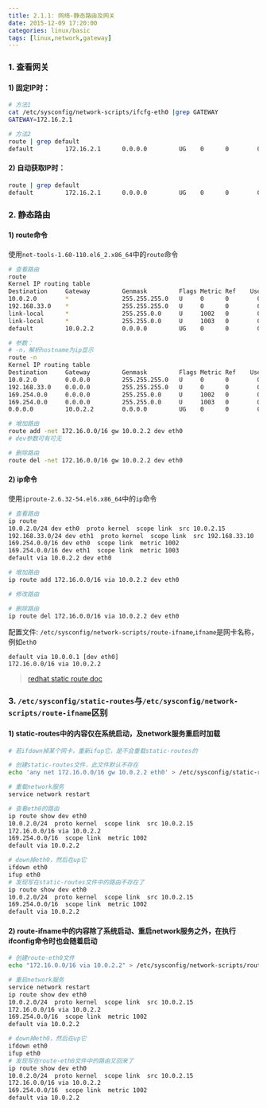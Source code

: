 ---title: 2.1.1: 网络-静态路由及网关date: 2015-12-09 17:20:00categories: linux/basictags: [linux,network,gateway]---### 1. 查看网关#### 1) 固定IP时：``` bash# 方法1cat /etc/sysconfig/network-scripts/ifcfg-eth0 |grep GATEWAYGATEWAY=172.16.2.1# 方法2route | grep defaultdefault         172.16.2.1      0.0.0.0         UG    0      0        0 eth0```#### 2) 自动获取IP时：``` bashroute | grep defaultdefault         172.16.2.1      0.0.0.0         UG    0      0        0 eth0```### 2. 静态路由#### 1) route命令使用`net-tools-1.60-110.el6_2.x86_64`中的`route`命令``` bash# 查看路由routeKernel IP routing tableDestination     Gateway         Genmask         Flags Metric Ref    Use Iface10.0.2.0        *               255.255.255.0   U     0      0        0 eth0192.168.33.0    *               255.255.255.0   U     0      0        0 eth1link-local      *               255.255.0.0     U     1002   0        0 eth0link-local      *               255.255.0.0     U     1003   0        0 eth1default         10.0.2.2        0.0.0.0         UG    0      0        0 eth0# 参数：# -n，解析hostname为ip显示route -nKernel IP routing tableDestination     Gateway         Genmask         Flags Metric Ref    Use Iface10.0.2.0        0.0.0.0         255.255.255.0   U     0      0        0 eth0192.168.33.0    0.0.0.0         255.255.255.0   U     0      0        0 eth1169.254.0.0     0.0.0.0         255.255.0.0     U     1002   0        0 eth0169.254.0.0     0.0.0.0         255.255.0.0     U     1003   0        0 eth10.0.0.0         10.0.2.2        0.0.0.0         UG    0      0        0 eth0# 增加路由route add -net 172.16.0.0/16 gw 10.0.2.2 dev eth0# dev参数可有可无# 删除路由route del -net 172.16.0.0/16 gw 10.0.2.2 dev eth0```#### 2) ip命令使用`iproute-2.6.32-54.el6.x86_64`中的`ip`命令``` bash# 查看路由ip route10.0.2.0/24 dev eth0  proto kernel  scope link  src 10.0.2.15192.168.33.0/24 dev eth1  proto kernel  scope link  src 192.168.33.10169.254.0.0/16 dev eth0  scope link  metric 1002169.254.0.0/16 dev eth1  scope link  metric 1003default via 10.0.2.2 dev eth0# 增加路由ip route add 172.16.0.0/16 via 10.0.2.2 dev eth0# 修改路由# 删除路由ip route del 172.16.0.0/16 via 10.0.2.2 dev eth0```配置文件: `/etc/sysconfig/network-scripts/route-ifname`,`ifname`是网卡名称，例如`eth0````default via 10.0.0.1 [dev eth0]172.16.0.0/16 via 10.0.2.2```> [redhat static route doc](https://access.redhat.com/documentation/en-US/Red_Hat_Enterprise_Linux/6/html/Deployment_Guide/sec-Configuring_Static_Routes_in_ifcfg_files.html)### 3. `/etc/sysconfig/static-routes`与`/etc/sysconfig/network-scripts/route-ifname`区别#### 1) static-routes中的内容仅在系统启动，及network服务重启时加载``` bash# 若ifdown掉某个网卡，重新ifup它，是不会重载static-routes的# 创建static-routes文件，此文件默认不存在echo 'any net 172.16.0.0/16 gw 10.0.2.2 eth0' > /etc/sysconfig/static-routes# 重载network服务service network restart# 查看eth0的路由ip route show dev eth010.0.2.0/24  proto kernel  scope link  src 10.0.2.15172.16.0.0/16 via 10.0.2.2169.254.0.0/16  scope link  metric 1002default via 10.0.2.2# down掉eth0，然后在up它ifdown eth0ifup eth0# 发现写在static-routes文件中的路由不存在了ip route show dev eth010.0.2.0/24  proto kernel  scope link  src 10.0.2.15169.254.0.0/16  scope link  metric 1002default via 10.0.2.2```#### 2) route-ifname中的内容除了系统启动、重启network服务之外，在执行ifconfig命令时也会随着启动``` bash# 创建route-eth0文件echo "172.16.0.0/16 via 10.0.2.2" > /etc/sysconfig/network-scripts/route-eth0# 重启network服务service network restartip route show dev eth010.0.2.0/24  proto kernel  scope link  src 10.0.2.15172.16.0.0/16 via 10.0.2.2169.254.0.0/16  scope link  metric 1002default via 10.0.2.2# down掉eth0，然后在up它ifdown eth0ifup eth0# 发现写在route-eth0文件中的路由又回来了ip route show dev eth010.0.2.0/24  proto kernel  scope link  src 10.0.2.15172.16.0.0/16 via 10.0.2.2169.254.0.0/16  scope link  metric 1002default via 10.0.2.2```
